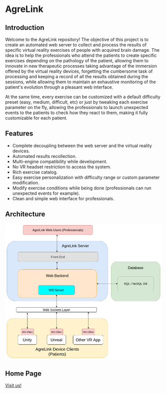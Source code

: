 # AgreLink

## Introduction

Welcome to the AgreLink repository! The objective of this project is to create an automated web server to collect and process the results of specific virtual reality exercises of people with acquired brain damage. The idea is to help the professionals who attend the patients to create specific exercises depending on the pathology of the patient, allowing them to innovate in new therapeutic processes taking advantage of the immersion offered by the virtual reality devices, forgetting the cumbersome task of processing and keeping a record of all the results obtained during the sessions, while allowing them to maintain an exhaustive monitoring of the patient's evolution through a pleasant web interface.

At the same time, every exercise can be customized with a default difficulty preset (easy, medium, difficult, etc) or just by tweaking each exercise parameter on the fly, allowing the professionals to launch unexpected events to the patients to check how
they react to them, making it fully customizable for each patient.

## Features

* Complete decoupling between the web server and the virtual reality devices.
* Automated results recollection.
* Multi-engine compatibility while development.
* No VR headset restriction to access the system.
* Rich exercise catalog.
* Easy exercise personalization with difficulty range or custom parameter modification.
* Modify exercise conditions while being done (professionals can run unexpected events for example).
* Clean and simple web interface for professionals.

## Architecture

![AgreLink project architecture](docs/images/architecture.png)

## Home Page

[Visit us!](http://178.62.244.104:5000/)

